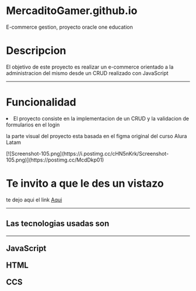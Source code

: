 # MercaditoGamer.github.io
E-commerce gestion, proyecto oracle one education

<h1>Descripcion</h1>  
<p> El objetivo de este proyecto es realizar un e-commerce orientado a la administracion del mismo desde un CRUD realizado con JavaScript</p>
<hr>
<h1>Funcionalidad</h1>
<li> El proyecto consiste en la implementacion de un CRUD y la validacion de formularios en el login</li>  
<p> la parte visual del proyecto esta basada en el figma original del curso Alura Latam</p> 
[![Screenshot-105.png](https://i.postimg.cc/cHN5nKrk/Screenshot-105.png)](https://postimg.cc/McdDkp01) 
<h1>Te invito a que le des un vistazo</h1> 
<p>te dejo aqui el link <a href='https://brianelmo.github.io/MercaditoGamer.github.io/'>Aqui</a> 
<hr>
<h2> Las tecnologias usadas son</2>
<hr>
<p>JavaScript</p>
<p>HTML</p>
<p>CCS</p>



